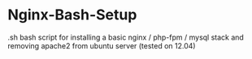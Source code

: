 Nginx-Bash-Setup
================

.sh bash script for installing a basic nginx / php-fpm / mysql stack and removing apache2 from ubuntu server (tested on 12.04)

